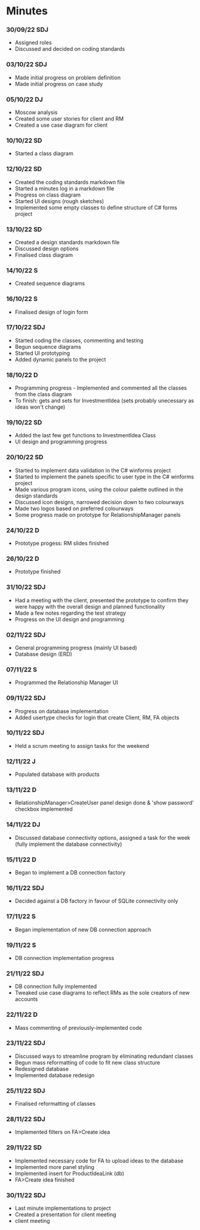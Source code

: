 # Minutes

### 30/09/22 SDJ
- Assigned roles
- Discussed and decided on coding standards

### 03/10/22 SDJ
- Made initial progress on problem definition
- Made initial progress on case study

### 05/10/22 DJ
- Moscow analysis
- Created some user stories for client and RM
- Created a use case diagram for client

### 10/10/22 SD
- Started a class diagram

### 12/10/22 SD
- Created the coding standards markdown file
- Started a minutes log in a markdown file
- Progress on class diagram
- Started UI designs (rough sketches)
- Implemented some empty classes to define structure of C# forms project

### 13/10/22 SD
- Created a design standards markdown file
- Discussed design options
- Finalised class diagram

### 14/10/22 S
- Created sequence diagrams

### 16/10/22 S
- Finalised design of login form

### 17/10/22 SDJ
- Started coding the classes, commenting and testing
- Begun sequence diagrams
- Started UI prototyping
- Added dynamic panels to the project

### 18/10/22 D
- Programming progress - Implemented and commented all the classes from the class diagram
- To finish: gets and sets for InvestmentIdea (sets probably unecessary as ideas won't change)

### 19/10/22 SD
- Added the last few get functions to InvestmentIdea Class
- UI design and programming progress

### 20/10/22 SD
- Started to implement data validation in the C# winforms project
- Started to implement the panels specific to user type in the C# winforms project
- Made various program icons, using the colour palette outlined in the design standards
- Discussed icon designs, narrowed decision down to two colourways
- Made two logos based on preferred colourways
- Some progress made on prototype for RelationshipManager panels

### 24/10/22 D
- Prototype progess: RM slides finished

### 26/10/22 D
- Prototype finished

### 31/10/22 SDJ
- Had a meeting with the client, presented the prototype to confirm they were happy with the overall design and planned functionality
- Made a few notes regarding the test strategy
- Progress on the UI design and programming

### 02/11/22 SDJ
- General programming progress (mainly UI based)
- Database design (ERD)

### 07/11/22 S
- Programmed the Relationship Manager UI

### 09/11/22  SDJ
- Progress on database implementation
- Added usertype checks for login that create Client, RM, FA objects

### 10/11/22 SDJ
- Held a scrum meeting to assign tasks for the weekend

### 12/11/22 J
- Populated database with products

### 13/11/22 D
- RelationshipManager>CreateUser panel design done & 'show password' checkbox implemented

### 14/11/22 DJ
- Discussed database connectivity options, assigned a task for the week (fully implement the database connectivity)

### 15/11/22 D
- Began to implement a DB connection factory

### 16/11/22 SDJ
- Decided against a DB factory in favour of SQLite connectivity only

### 17/11/22 S
- Began implementation of new DB connection approach

### 19/11/22 S
- DB connection implementation progress

### 21/11/22 SDJ
- DB connection fully implemented
- Tweaked use case diagrams to reflect RMs as the sole creators of new accounts

### 22/11/22 D
- Mass commenting of previously-implemented code

### 23/11/22 SDJ
- Discussed ways to streamline program by eliminating redundant classes
- Begun mass reformatting of code to fit new class structure
- Redesigned database
- Implemented database redesign

### 25/11/22 SDJ
- Finalised reformatting of classes

### 28/11/22 SDJ
- Implemented filters on FA>Create idea

### 29/11/22 SD
- Implemented necessary code for FA to upload ideas to the database
- Implemented more panel styling
- Implemented insert for ProductIdeaLink (db)
- FA>Create idea finished

### 30/11/22 SDJ
- Last minute implementations to project
- Created a presentation for client meeting
- client meeting
